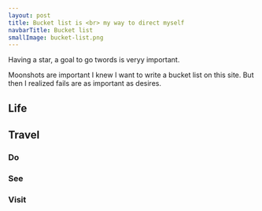 ```yaml
---
layout: post
title: Bucket list is <br> my way to direct myself
navbarTitle: Bucket list
smallImage: bucket-list.png
---
```


Having a star, a goal to go twords is veryy important. <!-- Mozda dodaj reference na Petersona i kako sam skuzio da sam uvije imao cilj i uspijevao ici naprijed -->

Moonshots are important
I knew I want to write a bucket list on this site. But then I realized fails are as important as desires.

## Life

## Travel

### Do
<task title="Take photo for National Geographic" />
<task title="Take photos at Serengeti" />
<task title="See polar light" />
<task title="Croatia tour" />
<task title="Ride a camel" done="true" link="/test" />
<task title="Start a company" done="true" link="/test" />
<task title="Live in desert for a month" />
<task title="Go on Ted conference" />
<task title="Give TED talk" />
<task title="Israeli national trail" />
<task title="Jordan trail" />


### See
<task title="Orinoco" />
<task title="Mount Roraima" />
<task title="Canyon of Tara river" />
<task title="Every Ex You monument" />
<task title="Angel falls" />
<task title="Acropolis" done="true" link="/test" />
<task title="Piramids" />
<task title="Great coral reef" />
<task title="White desert in Egipt" />

### Visit
<task title="Every continent" />
<task title="Easter island" />
<task title="Rome" done="true" link="/test" />
<task title="Egypt" />
<task title="Australia" />
<task title="Hong Kong" />
<task title="Tanzania" />
<task title="Serengety" />
<task title="Kilimangaro" />
<task title="Zanzibar" />
<task title="Kenya" />
<task title="Maroko" />
<task title="Thailand" />
<task title="Venezuela" />
<task title="Petra" done="true" link="/test" />

<script>
import task from '@/theme/components/task.vue'

export default {
  components: {
    task
  },
  props: ['page']
  
}
</script>

<style lang="stylus">
.bucket-list
  /*background-color: #afa;*/
  .small-image
    width 220px
    right: 5vw;
    top: -30px;
    /*top: -10vh;*/

/*  ul {
    list-style: none;
    padding: 0;
    margin: 0;
    li {
      input {
        
      }
    }
  }*/
</style>